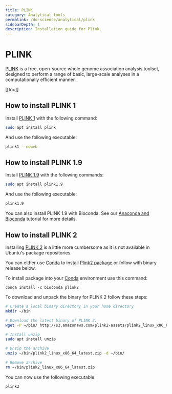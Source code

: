 ```yaml
---
title: PLINK
category: Analytical tools
permalink: /do-science/analytical/plink
sidebarDepth: 1
description: Installation guide for Plink.
---
```


# PLINK

[PLINK](http://zzz.bwh.harvard.edu/plink/) is a free, open-source whole genome association analysis toolset, designed to perform a range of basic, large-scale analyses in a computationally efficient manner.

[[toc]]

## How to install PLINK 1

Install [PLINK 1](http://zzz.bwh.harvard.edu/plink/) with the following command:

```bash
sudo apt install plink
```

And use the following executable:

```bash
plink1 --noweb
```

## How to install PLINK 1.9

Install [PLINK 1.9](https://www.cog-genomics.org/plink/1.9/) with the following commands:

```bash
sudo apt install plink1.9
```

And use the following executable:

```bash
plink1.9
```

You can also install PLINK 1.9 with Bioconda.
See our [Anaconda and Bioconda](conda) tutorial for more details.

## How to install PLINK 2

Installing [PLINK 2](https://www.cog-genomics.org/plink/2.0/) is a little more cumbersome
as it is not available in Ubuntu's package repositories.

You can either use [Conda](https://docs.hdc.ntnu.no/do-science/analytical/conda/)
to install [Plink2 package](https://anaconda.org/bioconda/plink2) or follow with binary release below.

To install package into your [Conda](https://docs.hdc.ntnu.no/do-science/analytical/conda/)
environment use this command:
```
conda install -c bioconda plink2
```

To download and unpack the binary for PLINK 2 follow these steps:

```bash
# Create a local binary directory in your home directory
mkdir ~/bin

# Download the latest binary of PLINK 2.
wget -P ~/bin/ http://s3.amazonaws.com/plink2-assets/plink2_linux_x86_64_latest.zip

# Install unzip
sudo apt install unzip

# Unzip the archive
unzip ~/bin/plink2_linux_x86_64_latest.zip -d ~/bin/

# Remove archive
rm ~/bin/plink2_linux_x86_64_latest.zip
```

You can now use the following executable:

```bash
plink2
```
